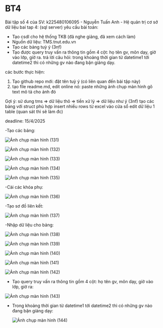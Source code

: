 # BT4
Bài tập số 4 của SV: k225480106095 - Nguyễn Tuấn Anh - Hệ quản trị cơ sở dữ liệu
bai tap 4: (sql server)
yêu cầu bài toán:
 - Tạo csdl cho hệ thống TKB (đã nghe giảng, đã xem cách làm)
 - Nguồn dữ liệu: TMS.tnut.edu.vn
 - Tạo các bảng tuỳ ý (3nf)
 - Tạo được query truy vấn ra thông tin gồm 4 cột: họ tên gv, môn dạy, giờ vào lớp, giờ ra.
   trả lời câu hỏi: trong khoảng thời gian từ datetime1 tới datetime2 thì có những gv nào đang bận giảng dạy.

các bước thực hiện:
1. Tạo github repo mới: đặt tên tuỳ ý (có liên quan đến bài tập này)
2. tạo file readme.md, edit online nó:
   paste những ảnh chụp màn hình
   gõ text mô tả cho ảnh đó

Gợi ý:
  sử dung tms => dữ liệu thô => tiền xử lý => dữ liệu như ý (3nf)
  tạo các bảng với struct phù hợp
  insert nhiều rows từ excel vào cửa sổ edit dữ liệu 1 table (quan sát thì sẽ làm đc)
  

deadline: 15/4/2025

-Tạo các bảng: 

![Ảnh chụp màn hình (131)](https://github.com/user-attachments/assets/3fe16e85-be4c-4578-94d8-c910c0f72e71)

![Ảnh chụp màn hình (132)](https://github.com/user-attachments/assets/b6a4ebec-71b1-4609-9f39-d4eac941fdac)

![Ảnh chụp màn hình (133)](https://github.com/user-attachments/assets/ffcef23e-197c-4e3a-ab0d-93d0a6ddde15)

![Ảnh chụp màn hình (134)](https://github.com/user-attachments/assets/7bccd823-79ca-4b75-ae78-ac64b7a78862)

![Ảnh chụp màn hình (135)](https://github.com/user-attachments/assets/c5b01a7d-afd4-4de9-bcd9-14bde1303f0f)

-Cài các khóa phụ:

![Ảnh chụp màn hình (136)](https://github.com/user-attachments/assets/4ece266c-78ca-4ec3-b30f-ef4bc9069b81)

-Tạo sơ đồ liên kết:

![Ảnh chụp màn hình (137)](https://github.com/user-attachments/assets/2b225ecd-5682-4122-aeb4-82e9f4e9fa50)

-Nhập dữ liệu cho bảng:

![Ảnh chụp màn hình (138)](https://github.com/user-attachments/assets/8f0c68db-7b43-4486-9eb7-2902da6b7f56)

![Ảnh chụp màn hình (139)](https://github.com/user-attachments/assets/5bb9f9ba-313b-4992-8d92-5e7a2abaf62b)

![Ảnh chụp màn hình (140)](https://github.com/user-attachments/assets/7cf26618-bf8e-4ac6-9167-0819af978c9d)


![Ảnh chụp màn hình (141)](https://github.com/user-attachments/assets/c11430e7-91e4-4728-a131-d48f25cfcc91)

![Ảnh chụp màn hình (142)](https://github.com/user-attachments/assets/1eca507e-d17e-4454-ba61-aaeadb1337a6)

- Tạo query truy vấn ra thông tin gồm 4 cột: họ tên gv, môn dạy, giờ vào lớp, giờ ra:

![Ảnh chụp màn hình (143)](https://github.com/user-attachments/assets/bb34c544-6994-4acf-a9f9-6f5fe8b8a7ba)

- Trong khoảng thời gian từ datetime1 tới datetime2 thì có những gv nào đang bận giảng dạy:

  ![Ảnh chụp màn hình (144)](https://github.com/user-attachments/assets/b9c3097d-eb27-41c2-ab8f-eb2791a80d68)

